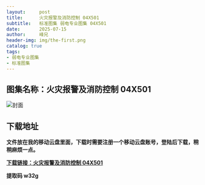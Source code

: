```yaml
---
layout:     post
title:      火灾报警及消防控制 04X501
subtitle:   标准图集 弱电专业图集 04X501
date:       2025-07-15
author:     峰兄
header-img: img/the-first.png
catalog: true
tags:
- 弱电专业图集
- 标准图集
---
```

## 图集名称：火灾报警及消防控制 04X501
![封面](https://pic1.imgdb.cn/item/6875acf558cb8da5c8ae2f1c.jpg)


## 下载地址 ##
**文件放在我的移动云盘里面，下载时需要注册一个移动云盘账号，登陆后下载，稍稍麻烦一点。**  
  
[**下载链接：火灾报警及消防控制 04X501**](https://caiyun.139.com/w/i/2oxwB6Sj6Cdbb)


**提取码 w32g**

